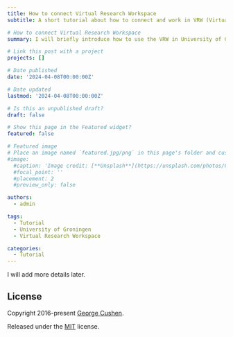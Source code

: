 ```yaml
---
title: How to connect Virtual Research Workspace
subtitle: A short tutorial about how to connect and work in VRW (Virtual Research Workspace).

# How to connect Virtual Research Workspace
summary: I will briefly introduce how to use the VRW in University of Groningen

# Link this post with a project
projects: []

# Date published
date: '2024-04-08T00:00:00Z'

# Date updated
lastmod: '2024-04-08T00:00:00Z'

# Is this an unpublished draft?
draft: false

# Show this page in the Featured widget?
featured: false

# Featured image
# Place an image named `featured.jpg/png` in this page's folder and customize its options here.
#image:
  #caption: 'Image credit: [**Unsplash**](https://unsplash.com/photos/CpkOjOcXdUY)'
  #focal_point: ''
  #placement: 2
  #preview_only: false

authors:
  - admin

tags:
  - Tutorial
  - University of Groningen
  - Virtual Research Workspace

categories:
  - Tutorial
---
```


I will add more details later.

## License

Copyright 2016-present [George Cushen](https://georgecushen.com).

Released under the [MIT](https://github.com/HugoBlox/hugo-blox-builder/blob/master/LICENSE.md) license.
